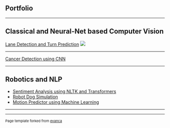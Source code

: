 ## Portfolio

---

## Classical and Neural-Net based Computer Vision

[Lane Detection and Turn Prediction](/Lane_detect)
<img src="images/Fleet_Size_Sim_Photo.jpg?raw=true"/>

---
[Cancer Detection using CNN]()

---
## Robotics and NLP

- [Sentiment Analysis using NLTK and Transformers](http://example.com/)
- [Robot Dog Simulation](http://example.com/)
- [Motion Predictor using Machine Learning](http://example.com/)

---




---
<p style="font-size:11px">Page template forked from <a href="https://github.com/evanca/quick-portfolio">evanca</a></p>
<!-- Remove above link if you don't want to attibute -->
